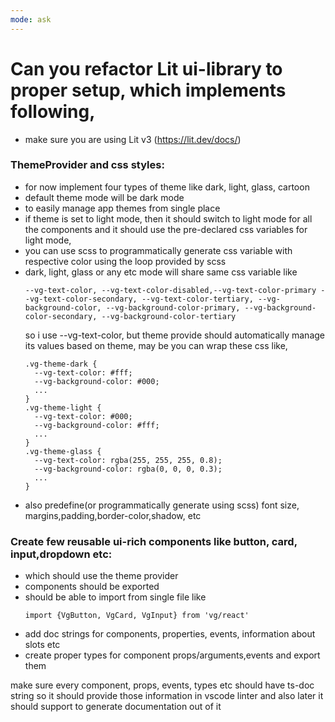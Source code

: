 ```yaml
---
mode: ask
---
```

# Can you refactor Lit ui-library to proper setup, which implements following,
- make sure you are using Lit v3 (https://lit.dev/docs/)

### ThemeProvider and css styles:
- for now implement four types of theme like dark, light, glass, cartoon
- default theme mode will be dark mode
- to easily manage app themes from single place
- if theme is set to light mode, then it should switch to light mode for all the components and it should use the pre-declared css variables for light mode,
- you can use scss to programmatically generate css variable with respective color using the loop provided by scss
- dark, light, glass or any etc mode will share same css variable like 
  ```
  --vg-text-color, --vg-text-color-disabled,--vg-text-color-primary --vg-text-color-secondary, --vg-text-color-tertiary, --vg-background-color, --vg-background-color-primary, --vg-background-color-secondary, --vg-background-color-tertiary
  ```
  so i use --vg-text-color, but theme provide should automatically manage its values based on theme,
  may be you can wrap these css like,
    ```
    .vg-theme-dark {
      --vg-text-color: #fff;
      --vg-background-color: #000;
      ...
    }
    .vg-theme-light {
      --vg-text-color: #000;
      --vg-background-color: #fff;
      ...
    }
    .vg-theme-glass {
      --vg-text-color: rgba(255, 255, 255, 0.8);
      --vg-background-color: rgba(0, 0, 0, 0.3);
      ...
    }
    ```
- also predefine(or programmatically generate using scss) font size, margins,padding,border-color,shadow, etc 

### Create few reusable ui-rich components like button, card, input,dropdown etc:
- which should use the theme provider
- components should be exported
- should be able to import from single file like
  ```
  import {VgButton, VgCard, VgInput} from 'vg/react'
  ```
- add doc strings for components, properties, events, information about slots etc
- create proper types for component props/arguments,events and export them


make sure every component, props, events, types etc should have ts-doc string so it should provide those information in vscode linter and also later it should support to generate documentation out of it